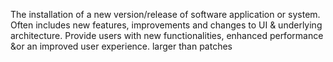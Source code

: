The installation of a new version/release of software application or system.
Often includes new features, improvements and changes to UI & underlying architecture.
Provide users with new functionalities, enhanced performance &or an improved user experience.
larger than patches